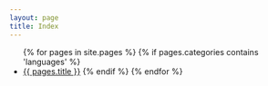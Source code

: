 ```yaml
---
layout: page
title: Index
---
```

<div class="two-cols">
    <ul>
        {% for pages in site.pages %}
            {% if pages.categories contains 'languages' %}
                <li><a href="{{ site.baseurl }}{{ pages.url }}">{{ pages.title }}</a>
            {% endif %}
        {% endfor %}
    </ul>
</div>
